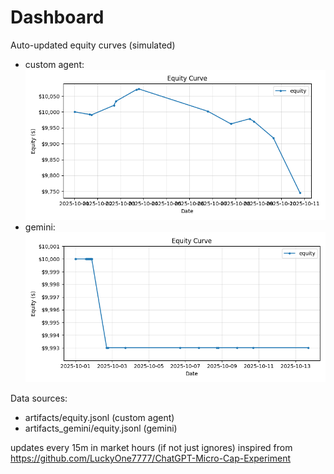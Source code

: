 # Dashboard

Auto-updated equity curves (simulated)

- custom agent: ![Equity Curve](artifacts/equity.png?v=7bf3e0d)
- gemini: ![Equity Curve (Gemini)](artifacts_gemini/equity.png?v=7bf3e0d)

Data sources:
- artifacts/equity.jsonl (custom agent)
- artifacts_gemini/equity.jsonl (gemini)

updates every 15m in market hours (if not just ignores)
inspired from https://github.com/LuckyOne7777/ChatGPT-Micro-Cap-Experiment